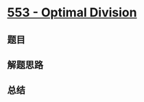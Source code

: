 # [553 - Optimal Division](https://leetcode.com/problems/optimal-division/)

## 题目


## 解题思路


## 总结


